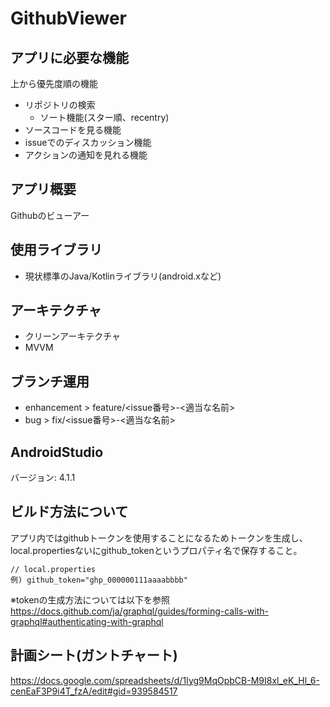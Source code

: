# GithubViewer

## アプリに必要な機能
上から優先度順の機能

- リポジトリの検索
	- ソート機能(スター順、recentry)
- ソースコードを見る機能
- issueでのディスカッション機能
- アクションの通知を見れる機能

## アプリ概要
Githubのビューアー

## 使用ライブラリ
- 現状標準のJava/Kotlinライブラリ(android.xなど)

## アーキテクチャ
- クリーンアーキテクチャ
- MVVM

## ブランチ運用
- enhancement > feature/<issue番号>-<適当な名前>
- bug > fix/<issue番号>-<適当な名前>

## AndroidStudio
バージョン: 4.1.1

## ビルド方法について
アプリ内ではgithubトークンを使用することになるためトークンを生成し、
local.propertiesないにgithub_tokenというプロパティ名で保存すること。

```
// local.properties
例) github_token="ghp_000000111aaaabbbb"
```

※tokenの生成方法については以下を参照
https://docs.github.com/ja/graphql/guides/forming-calls-with-graphql#authenticating-with-graphql

## 計画シート(ガントチャート)
https://docs.google.com/spreadsheets/d/1Iyg9MqOpbCB-M9I8xl_eK_Hl_6-cenEaF3P9i4T_fzA/edit#gid=939584517
